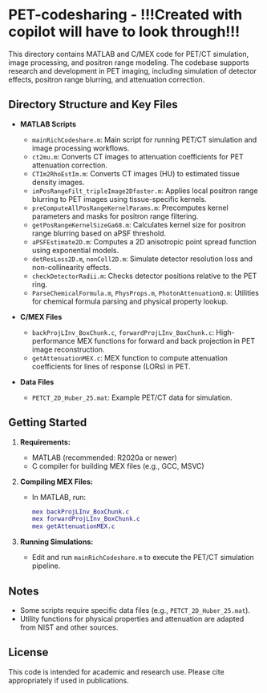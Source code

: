 # PET-codesharing - !!!Created with copilot will have to look through!!!

This directory contains MATLAB and C/MEX code for PET/CT simulation, image processing, and positron range modeling. The codebase supports research and development in PET imaging, including simulation of detector effects, positron range blurring, and attenuation correction.

## Directory Structure and Key Files

- **MATLAB Scripts**
  - `mainRichCodeshare.m`: Main script for running PET/CT simulation and image processing workflows.
  - `ct2mu.m`: Converts CT images to attenuation coefficients for PET attenuation correction.
  - `CTIm2RhoEstIm.m`: Converts CT images (HU) to estimated tissue density images.
  - `imPosRangeFilt_tripleImage2Dfaster.m`: Applies local positron range blurring to PET images using tissue-specific kernels.
  - `preComputeAllPosRangeKernelParams.m`: Precomputes kernel parameters and masks for positron range filtering.
  - `getPosRangeKernelSizeGa68.m`: Calculates kernel size for positron range blurring based on aPSF threshold.
  - `aPSFEstimate2D.m`: Computes a 2D anisotropic point spread function using exponential models.
  - `detResLoss2D.m`, `nonColl2D.m`: Simulate detector resolution loss and non-collinearity effects.
  - `checkDetectorRadii.m`: Checks detector positions relative to the PET ring.
  - `ParseChemicalFormula.m`, `PhysProps.m`, `PhotonAttenuationQ.m`: Utilities for chemical formula parsing and physical property lookup.

- **C/MEX Files**
  - `backProjLInv_BoxChunk.c`, `forwardProjLInv_BoxChunk.c`: High-performance MEX functions for forward and back projection in PET image reconstruction.
  - `getAttenuationMEX.c`: MEX function to compute attenuation coefficients for lines of response (LORs) in PET.

- **Data Files**
  - `PETCT_2D_Huber_25.mat`: Example PET/CT data for simulation.

## Getting Started

1. **Requirements:**
   - MATLAB (recommended: R2020a or newer)
   - C compiler for building MEX files (e.g., GCC, MSVC)

2. **Compiling MEX Files:**
   - In MATLAB, run:
     ```matlab
     mex backProjLInv_BoxChunk.c
     mex forwardProjLInv_BoxChunk.c
     mex getAttenuationMEX.c
     ```

3. **Running Simulations:**
   - Edit and run `mainRichCodeshare.m` to execute the PET/CT simulation pipeline.

## Notes
- Some scripts require specific data files (e.g., `PETCT_2D_Huber_25.mat`).
- Utility functions for physical properties and attenuation are adapted from NIST and other sources.

## License
This code is intended for academic and research use. Please cite appropriately if used in publications.